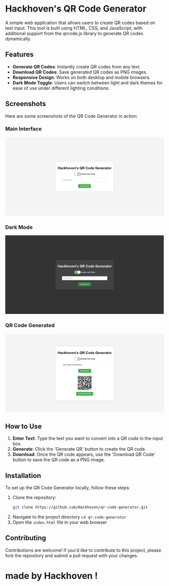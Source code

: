 # Hackhoven's QR Code Generator

A simple web application that allows users to create QR codes based on text input. This tool is built using HTML, CSS, and JavaScript, with additional support from the qrcode.js library to generate QR codes dynamically.

## Features

- **Generate QR Codes**: Instantly create QR codes from any text.
- **Download QR Codes**: Save generated QR codes as PNG images.
- **Responsive Design**: Works on both desktop and mobile browsers.
- **Dark Mode Toggle**: Users can switch between light and dark themes for ease of use under different lighting conditions.

## Screenshots

Here are some screenshots of the QR Code Generator in action:

### Main Interface
![Main Interface](images/main-interface-light.png)

### Dark Mode
![Dark Mode](images/main-interface-dark.png)

### QR Code Generated
![QR Code Generated](images/qr-code-generated.png)


## How to Use

1. **Enter Text**: Type the text you want to convert into a QR code in the input box.
2. **Generate**: Click the 'Generate QR' button to create the QR code.
3. **Download**: Once the QR code appears, use the 'Download QR Code' button to save the QR code as a PNG image.

## Installation

To set up the QR Code Generator locally, follow these steps:

1. Clone the repository:
   ```bash
   git clone https://github.com/Hackhoven/qr-code-generator.git
   ```
2. Navigate to the project directory
  `cd qr-code-generator`
3. Open the `index.html` file in your web browser

## Contributing

Contributions are welcome! If you'd like to contribute to this project, please fork the repository and submit a pull request with your changes.

# made by Hackhoven !

